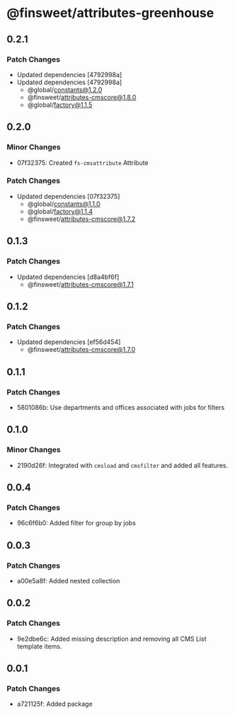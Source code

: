 # @finsweet/attributes-greenhouse

## 0.2.1

### Patch Changes

- Updated dependencies [4792998a]
- Updated dependencies [4792998a]
  - @global/constants@1.2.0
  - @finsweet/attributes-cmscore@1.8.0
  - @global/factory@1.1.5

## 0.2.0

### Minor Changes

- 07f32375: Created `fs-cmsattribute` Attribute

### Patch Changes

- Updated dependencies [07f32375]
  - @global/constants@1.1.0
  - @global/factory@1.1.4
  - @finsweet/attributes-cmscore@1.7.2

## 0.1.3

### Patch Changes

- Updated dependencies [d8a4bf6f]
  - @finsweet/attributes-cmscore@1.7.1

## 0.1.2

### Patch Changes

- Updated dependencies [ef56d454]
  - @finsweet/attributes-cmscore@1.7.0

## 0.1.1

### Patch Changes

- 5801086b: Use departments and offices associated with jobs for filters

## 0.1.0

### Minor Changes

- 2190d26f: Integrated with `cmsload` and `cmsfilter` and added all features.

## 0.0.4

### Patch Changes

- 96c6f6b0: Added filter for group by jobs

## 0.0.3

### Patch Changes

- a00e5a8f: Added nested collection

## 0.0.2

### Patch Changes

- 9e2dbe6c: Added missing description and removing all CMS List template items.

## 0.0.1

### Patch Changes

- a721125f: Added package
